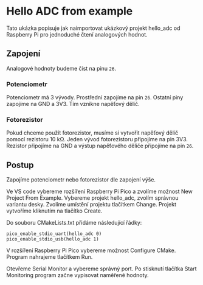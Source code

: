 # Hello ADC from example
Tato ukázka popisuje jak naimportovat ukázkový projekt hello_adc od Raspberry Pi pro jednoduché čtení analogových hodnot.

## Zapojení
Analogové hodnoty budeme číst na pinu `26`.

### Potenciometr
Potenciometr má 3 vývody. Prostřední zapojíme na pin `26`. Ostatní piny zapojíme na GND a 3V3. Tím vznikne napěťový dělič.

### Fotorezistor
Pokud chceme použít fotorezistor, musíme si vytvořit napěťový dělič pomocí rezistoru 10 kΩ. Jeden vývod fotorezistoru připojíme na pin 3V3. Rezistor připojíme na GND a výstup napěťového děliče připojíme na pin `26`.

## Postup
Zapojíme potenciometr nebo fotorezistor dle zapojení výše.

Ve VS code vybereme rozšíření Raspberry Pi Pico a zvolíme možnost New Project From Example. Vybereme projekt hello_adc, zvolím správnou variantu desky. Zvolíme umístění projektu tlačítkem Change. Projekt vytvoříme kliknutím na tlačítko Create.

Do souboru CMakeLists.txt přidáme následující řádky:
```
pico_enable_stdio_uart(hello_adc 0)
pico_enable_stdio_usb(hello_adc 1)
```

V rozšíření Raspberry Pi Pico vybereme možnost Configure CMake. Program nahrajeme tlačítkem Run.

Otevřeme Serial Monitor a vybereme správný port. Po stisknutí tlačítka Start Monitoring program začne vypisovat naměřené hodnoty.